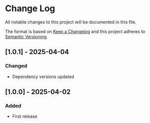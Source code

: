 # Change Log

All notable changes to this project will be documented in this file.

The format is based on [Keep a Changelog](https://keepachangelog.com/)
and this project adheres to [Semantic Versioning](https://semver.org/).

## [1.0.1] - 2025-04-04

### Changed

- Dependency versions updated

## [1.0.0] - 2025-04-02

### Added

- First release
